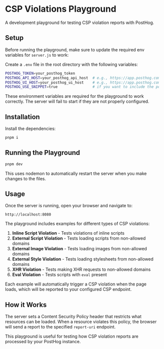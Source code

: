 # CSP Violations Playground

A development playground for testing CSP violation reports with PostHog.

## Setup

Before running the playground, make sure to update the required env variables for `server.js` to work:

Create a `.env` file in the root directory with the following variables:

```bash
POSTHOG_TOKEN=your_posthog_token
POSTHOG_API_HOST=your_posthog_api_host  # e.g., https://app.posthog.com
POSTHOG_UI_HOST=your_posthog_ui_host    # e.g., https://app.posthog.com
POSTHOG_USE_SNIPPET=true                # if you want to include the posthog snippet on the playground pages to track pageviews, etc.
```

These environment variables are required for the playground to work correctly. The server will fail to start if they are not properly configured.

## Installation

Install the dependencies:

```bash
pnpm i
```

## Running the Playground

```bash
pnpm dev
```

This uses nodemon to automatically restart the server when you make changes to the files.

## Usage

Once the server is running, open your browser and navigate to:

```
http://localhost:8080
```

The playground includes examples for different types of CSP violations:

1. **Inline Script Violation** - Tests violations of inline scripts
2. **External Script Violation** - Tests loading scripts from non-allowed domains
3. **External Image Violation** - Tests loading images from non-allowed domains
4. **External Style Violation** - Tests loading stylesheets from non-allowed domains
5. **XHR Violation** - Tests making XHR requests to non-allowed domains
6. **Eval Violation** - Tests scripts with `eval` present

Each example will automatically trigger a CSP violation when the page loads, which will be reported to your configured CSP endpoint.

## How it Works

The server sets a Content Security Policy header that restricts what resources can be loaded. When a resource violates this policy, the browser will send a report to the specified `report-uri` endpoint.

This playground is useful for testing how CSP violation reports are processed by your PostHog instance. 